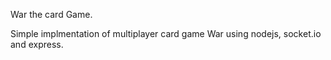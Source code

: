 War the card Game.

Simple implmentation of multiplayer card game War using nodejs, socket.io and express.
